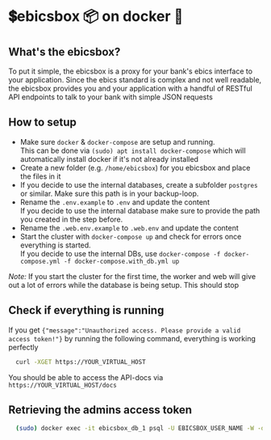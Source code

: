 # 💲ebicsbox 📦 on docker 🐳

## What's the ebicsbox?

To put it simple, the ebicsbox is a proxy for your bank's ebics interface to your application. Since the ebics standard is complex and not well readable, the ebicsbox provides you and your application with a handful of RESTful API endpoints to talk to your bank with simple JSON requests

## How to setup

- Make sure `docker` & `docker-compose` are setup and running.<br>
  This can be done via `(sudo) apt install docker-compose` which will automatically install docker if it's not already installed
- Create a new folder (e.g. `/home/ebicsbox`) for you ebicsbox and place the files in it
- If you decide to use the internal databases, create a subfolder `postgres` or similar. Make sure this path is in your backup-loop.
- Rename the `.env.example` to `.env` and update the content<br>
  If you decide to use the internal database make sure to provide the path you created in the step before.
- Rename the `.web.env.example` to `.web.env` and update the content
- Start the cluster with `docker-compose up` and check for errors once everything is started. <br>
  If you decide to use the internal DBs, use `docker-compose -f docker-compose.yml -f docker-compose.with_db.yml up`

_Note:_ If you start the cluster for the first time, the worker and web will give out a lot of errors while the database is being setup. This should stop

## Check if everything is running

If you get `{"message":"Unauthorized access. Please provide a valid access token!"}` by running the following command, everything is working perfectly

```bash
  curl -XGET https://YOUR_VIRTUAL_HOST
```

You should be able to access the API-docs via `https://YOUR_VIRTUAL_HOST/docs`

## Retrieving the admins access token

```bash
  (sudo) docker exec -it ebicsbox_db_1 psql -U EBICSBOX_USER_NAME -W -d ebicsbox -c 'select access_token from users where id = 1'
```
